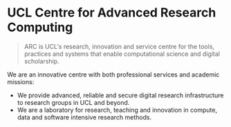# UCL Centre for Advanced Research Computing

> ARC is UCL's research, innovation and service centre for the tools, practices
> and systems that enable computational science and digital scholarship.

We are an innovative centre with both professional services and academic
missions:

- We provide advanced, reliable and secure digital research infrastructure to
  research groups in UCL and beyond.
- We are a laboratory for research, teaching and innovation in compute, data and
  software intensive research methods.
